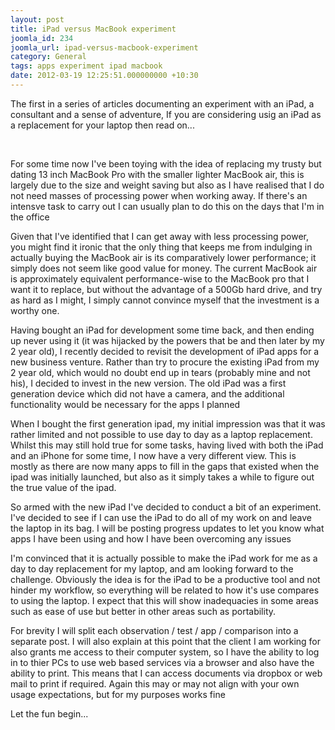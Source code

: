 ```yaml
---
layout: post
title: iPad versus MacBook experiment
joomla_id: 234
joomla_url: ipad-versus-macbook-experiment
category: General
tags: apps experiment ipad macbook
date: 2012-03-19 12:25:51.000000000 +10:30
---
```

<p>The first in a series of articles documenting an experiment with an iPad, a consultant and a sense of adventure, If you are considering usig an iPad as a replacement for your laptop then read on...</p>

<p>&nbsp;</p>
<p>For some time now I've been toying with the idea of replacing my trusty but dating 13 inch MacBook Pro with the smaller lighter MacBook air, this is largely due to the size and weight saving but also as I have realised that I do not need masses of processing power when working away. If there's an intensve task to carry out I can usually plan to do this on the days that I'm in the office</p>
<p>Given that I've identified that I can get away with less processing power, you might find it ironic that the only thing that keeps me from indulging in actually buying the MacBook air is its comparatively lower performance; it simply does not seem like good value for money. The current MacBook air is approximately equivalent performance-wise to the MacBook pro that I want it to replace, but without the advantage of a 500Gb hard drive, and try as hard as I might, I simply cannot convince myself that the investment is a worthy one.&nbsp;</p>
<p>Having bought an iPad for development some time back, and then ending up never using it (it was hijacked by the powers that be and then later by my 2 year old), I recently decided to revisit the development of iPad apps for a new business venture. Rather than try to procure the existing iPad from my 2 year old, which would no doubt end up in tears (probably mine and not his), I decided to invest in the new version. The old iPad was a first generation device which did not have a camera, and the additional functionality would be necessary for the apps I planned</p>
<p>When I bought the first generation ipad, my initial impression was that it was rather limited and not possible to use day to day as a laptop replacement. Whilst this may still hold true for some tasks, having lived with both the iPad and an iPhone for some time, I now have a very different view. This is mostly as there are now many apps to fill in the gaps that existed when the ipad was initially launched, but also as it simply takes a while to figure out the true value of the ipad.&nbsp;</p>
<p>So armed with the new iPad I've decided to conduct a bit of an experiment. I've decided to see if I can use the iPad to do all of my work on and leave the laptop in its bag. I will be posting progress updates to let you know what apps I have been using and how I have been overcoming any issues</p>
<p>I'm convinced that it is actually possible to make the iPad work for me as a day to day replacement for my laptop, and am looking forward to the challenge. Obviously the idea is for the iPad to be a productive tool and not hinder my workflow, so everything will be related to how it's use compares to using the laptop. I expect that this will show inadequacies in some areas such as ease of use but better in other areas such as portability.</p>
<p>For brevity I will split each observation / test / app / comparison into a separate post. I will also explain at this point that the client I am working for also grants me access to their computer system, so I have the ability to log in to thier PCs to use web based services via a browser and also have the ability to print. This means that I can access documents via dropbox or web mail to print if required. Again this may or may not align with your own usage expectations, but for my purposes works fine</p>
<p>Let the fun begin...</p>
